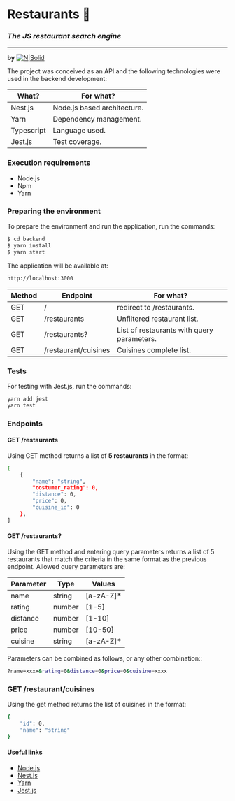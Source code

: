 
# Restaurants :fork_and_knife:
### _The JS restaurant search engine_ 
---
**by** [![N|Solid](http://fior.in/img/fiorin.png)](http://fior.in)

The project was conceived as an API and the following technologies were used in the backend development: 

| What? | For what? |
| ------ | ------ |
| Nest.js | Node.js based architecture.|
| Yarn | Dependency management. |
| Typescript | Language used. |
| Jest.js | Test coverage. |

### Execution requirements
- Node.js 
- Npm
- Yarn

### Preparing the environment

To prepare the environment and run the application, run the commands:
```sh
$ cd backend
$ yarn install
$ yarn start 
```

The application will be available at:
```sh
http://localhost:3000
```
| Method | Endpoint | For what? |
| ------ | ------ | ------ |
| GET | / | redirect to /restaurants. |
| GET | /restaurants | Unfiltered restaurant list. |
| GET | /restaurants? | List of restaurants with query parameters. |
| GET | /restaurant/cuisines | Cuisines complete list. |

### Tests
For testing with Jest.js, run the commands:
```sh
yarn add jest
yarn test
```

### Endpoints
#### GET /restaurants
Using GET method returns a list of **5 restaurants** in the format:

```sh
[
    {
        "name": "string",
        "costumer_rating": 0,
        "distance": 0,
        "price": 0,
        "cuisine_id": 0
    },
]
```

#### GET /restaurants?
Using the GET method and entering query parameters returns a list of 5 restaurants that match the criteria in the same format as the previous endpoint.
Allowed query parameters are:

| Parameter | Type | Values |
| ------ | ------ | ------ |
| name | string | [a-zA-Z]* | 
| rating | number | [1-5] | 
| distance | number | [1-10] | 
| price | number | [10-50] | 
| cuisine | string | [a-zA-Z]* | 

Parameters can be combined as follows, or any other combination::

```sh
?name=xxxx&rating=0&distance=0&price=0&cuisine=xxxx
```

### GET /restaurant/cuisines
Using the get method returns the list of cuisines in the format:
```sh
{
    "id": 0,
    "name": "string"
}
```

#### Useful links
- [Node.js](https://nodejs.org/en/)
- [Nest.js](https://nestjs.com/)
- [Yarn](https://yarnpkg.com/)
- [Jest.js](https://jestjs.io/)